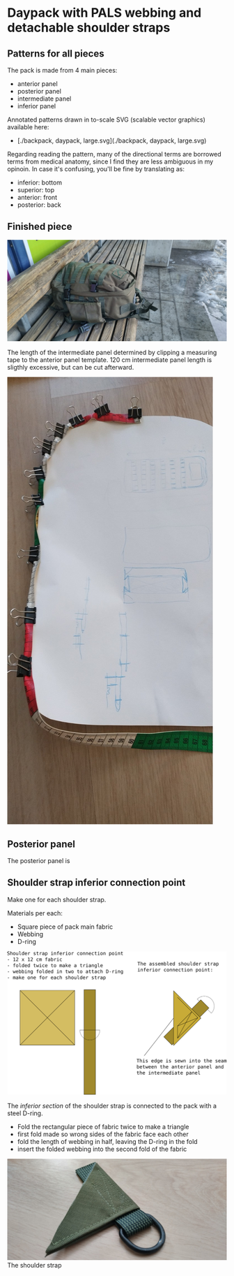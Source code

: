 # Daypack with PALS webbing and detachable shoulder straps

## Patterns for all pieces

The pack is made from 4 main pieces:

- anterior panel
- posterior panel
- intermediate panel
- inferior panel


Annotated patterns drawn in to-scale SVG (scalable vector graphics) available here:

- [./backpack, daypack, large.svg](./backpack, daypack, large.svg)


Regarding reading the pattern, many of the directional terms are borrowed terms from medical anatomy, since I find they are less ambiguous in my opinoin. In case it's confusing, you'll be fine by translating as:

- inferior: bottom
- superior: top
- anterior: front
- posterior: back


## Finished piece

![](./images/IMG_20220301_135642_HDR.jpg)


The length of the intermediate panel determined by clipping a measuring tape to the anterior panel template. 120 cm intermediate panel length is sligthly excessive, but can be cut afterward.

![./images/IMG_20220225_111437_HDR.jpg](./images/IMG_20220225_111437_HDR.jpg)

## Posterior panel

The posterior panel is

## Shoulder strap inferior connection point

Make one for each shoulder strap.

Materials per each:

- Square piece of pack main fabric
- Webbing
- D-ring

![](rect12074.png)

The _inferior section_ of the shoulder strap is connected to the pack with a steel D-ring.

- Fold the rectangular piece of fabric twice to make a triangle
- first fold made so wrong sides of the fabric face each other
- fold the length of webbing in half, leaving the D-ring in the fold
- insert the folded webbing into the second fold of the fabric

![](./images/IMG_20220225_200537_HDR.jpg)
The shoulder strap
